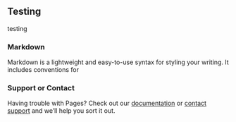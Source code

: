 ## Testing

testing
### Markdown

Markdown is a lightweight and easy-to-use syntax for styling your writing. It includes conventions for


### Support or Contact

Having trouble with Pages? Check out our [documentation](https://docs.github.com/categories/github-pages-basics/) or [contact support](https://support.github.com/contact) and we’ll help you sort it out.
